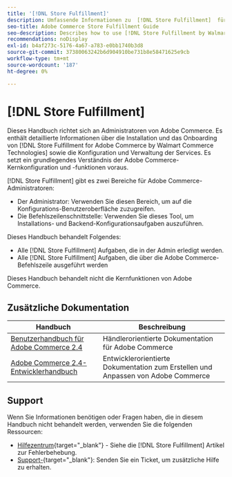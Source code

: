 ```yaml
---
title: '[!DNL Store Fulfillment]'
description: Umfassende Informationen zu  [!DNL Store Fulfillment]  für Adobe Commerce-Administratoren, einschließlich Installation und Onboarding.
seo-title: Adobe Commerce Store Fulfillment Guide
seo-description: Describes how to use [!DNL Store Fulfillment by Walmart Commerce Technologies] services with Adobe Commerce.
recommendations: noDisplay
exl-id: b4af273c-5176-4a67-a783-e0bb1740b3d8
source-git-commit: 37380063242b6d904910be731b8e58471625e9cb
workflow-type: tm+mt
source-wordcount: '187'
ht-degree: 0%

---
```


# [!DNL Store Fulfillment]

Dieses Handbuch richtet sich an Administratoren von Adobe Commerce. Es enthält detaillierte Informationen über die Installation und das Onboarding von [!DNL Store Fulfillment for Adobe Commerce by Walmart Commerce Technologies] sowie die Konfiguration und Verwaltung der Services. Es setzt ein grundlegendes Verständnis der Adobe Commerce-Kernkonfiguration und -funktionen voraus.

[!DNL Store Fulfillment] gibt es zwei Bereiche für Adobe Commerce-Administratoren:

* Der Administrator: Verwenden Sie diesen Bereich, um auf die Konfigurations-Benutzeroberfläche zuzugreifen.
* Die Befehlszeilenschnittstelle: Verwenden Sie dieses Tool, um Installations- und Backend-Konfigurationsaufgaben auszuführen.

Dieses Handbuch behandelt Folgendes:

* Alle [!DNL Store Fulfillment] Aufgaben, die in der Admin erledigt werden.
* Alle [!DNL Store Fulfillment] Aufgaben, die über die Adobe Commerce-Befehlszeile ausgeführt werden

Dieses Handbuch behandelt nicht die Kernfunktionen von Adobe Commerce.

## Zusätzliche Dokumentation

| Handbuch | Beschreibung |
|-----------------------------------------------------------------------|----------------------------------------------------------------------------|
| [Benutzerhandbuch für Adobe Commerce 2.4](https://experienceleague.adobe.com/en/docs/commerce-admin/user-guides/home) | Händlerorientierte Dokumentation für Adobe Commerce |
| [Adobe Commerce 2.4-Entwicklerhandbuch](https://developer.adobe.com/commerce/docs/) | Entwicklerorientierte Dokumentation zum Erstellen und Anpassen von Adobe Commerce |

## Support

Wenn Sie Informationen benötigen oder Fragen haben, die in diesem Handbuch nicht behandelt werden, verwenden Sie die folgenden Ressourcen:

* [Hilfezentrum](https://experienceleague.adobe.com/docs/commerce-knowledge-base/kb/help-center-guide/magento-help-center-user-guide.html#submit-ticket){target="_blank"} - Siehe die [!DNL Store Fulfillment] Artikel zur Fehlerbehebung.
* [Support-](https://experienceleague.adobe.com/docs/commerce-knowledge-base/kb/help-center-guide/magento-help-center-user-guide.html#submit-ticket){target="_blank"}: Senden Sie ein Ticket, um zusätzliche Hilfe zu erhalten.
